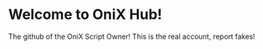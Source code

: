 # Welcome to OniX Hub!
The github of the OniX Script Owner!
This is the real account, report fakes!
